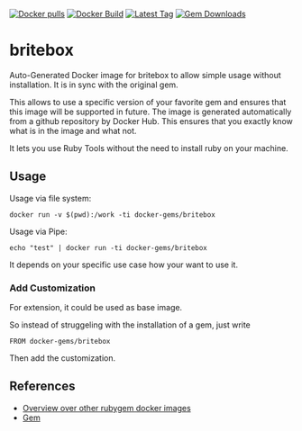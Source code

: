 [![Docker pulls](https://img.shields.io/docker/pulls/rubygem/britebox.svg)](https://hub.docker.com/r/rubygem/britebox/)
[![Docker Build](https://img.shields.io/docker/automated/rubygem/britebox.svg)](https://hub.docker.com/r/rubygem/britebox/)
[![Latest Tag](https://img.shields.io/github/tag/docker-rubygem/britebox.svg)](https://hub.docker.com/r/rubygem/britebox/)
[![Gem Downloads](https://img.shields.io/gem/dt/britebox.svg)](https://rubygems.org/gems/britebox/)
# britebox

Auto-Generated Docker image for britebox to allow simple usage without installation.
It is in sync with the original gem.

This allows to use a specific version of your favorite gem and ensures that this image will be supported in future.
The image is generated automatically from a github repository by Docker Hub.
This ensures that you exactly know what is in the image and what not.

It lets you use Ruby Tools without the need to install ruby on your machine.

## Usage

Usage via file system:

`docker run -v $(pwd):/work -ti docker-gems/britebox`

Usage via Pipe:

`echo "test" | docker run -ti docker-gems/britebox`

It depends on your specific use case how your want to use it.

### Add Customization

For extension, it could be used as base image.

So instead of struggeling with the installation of a gem, just write

`FROM docker-gems/britebox`

Then add the customization.

## References

 - [Overview over other rubygem docker images](https://github.com/thinkbot/docker-rubygem)
 - [Gem](https://rubygems.org/gems/britebox/)
